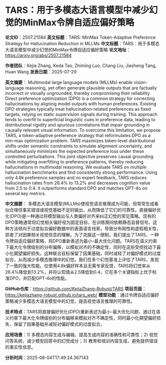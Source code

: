 # TARS：用于多模态大语言模型中减少幻觉的MinMax令牌自适应偏好策略

**论文ID**：2507.21584
**英文标题**：TARS: MinMax Token-Adaptive Preference Strategy for Hallucination Reduction in MLLMs
**中文标题**：TARS：用于多模态大语言模型中减少幻觉的MinMax令牌自适应偏好策略
**论文地址**：https://arxiv.org/abs/2507.21584

**作者团队**：Kejia Zhang, Keda Tao, Zhiming Luo, Chang Liu, Jiasheng Tang, Huan Wang
**发表日期**：2025-07-29

**英文摘要**：
Multimodal large language models (MLLMs) enable vision-language reasoning,
yet often generate plausible outputs that are factually incorrect or visually
ungrounded, thereby compromising their reliability. Direct preference
optimization (DPO) is a common strategy for correcting hallucinations by
aligning model outputs with human preferences. Existing DPO strategies
typically treat hallucination-related preferences as fixed targets, relying on
static supervision signals during training. This approach tends to overfit to
superficial linguistic cues in preference data, leading to distributional
rigidity and spurious correlations that impair grounding in causally relevant
visual information. To overcome this limitation, we propose TARS, a
token-adaptive preference strategy that reformulates DPO as a min-max
optimization problem. TARS maximizes token-level distributional shifts under
semantic constraints to simulate alignment uncertainty, and simultaneously
minimizes the expected preference loss under these controlled perturbations.
This joint objective preserves causal grounding while mitigating overfitting to
preference patterns, thereby reducing hallucinations in multimodal reasoning.
We evaluate TARS on multiple hallucination benchmarks and find consistently
strong performance. Using only 4.8k preference samples and no expert feedback,
TARS reduces hallucination rates from 26.4% to 13.2% and decreases cognition
value from 2.5 to 0.4. It outperforms standard DPO and matches GPT-4o on
several key metrics.

**中文摘要**：
多模态大语言模型(MLLMs)使视觉语言推理成为可能，但常常生成看似合理但事实错误或视觉基础不足的输出，从而降低了它们的可靠性。直接偏好优化(DPO)是一种通过将模型输出与人类偏好对齐来纠正幻觉的常见策略。现有的DPO策略通常将幻觉相关偏好视为固定目标，在训练期间依赖静态监督信号。这种方法倾向于过度拟合偏好数据中的表面语言线索，导致分布刚性和虚假相关性，损害了对因果相关视觉信息的理解。为了克服这一限制，我们提出了TARS，一种令牌自适应偏好策略，将DPO重新表述为最小-最大优化问题。TARS在语义约束下最大化令牌级别的分布偏移，以模拟对齐的不确定性，同时在这些受控扰动下最小化期望偏好损失。这种联合目标保留了因果基础，同时减轻了对偏好模式的过度拟合，从而减少多模态推理中的幻觉。我们在多个幻觉基准上评估了TARS，发现了一致的强大性能。仅使用4.8k偏好样本且无需专家反馈，TARS将幻觉率从26.4%降低到13.2%，并将认知值从2.5降低到0.4。它在多个关键指标上优于标准DPO，并匹配GPT-4o的性能。

**GitHub仓库**：https://github.com/KejiaZhang-Robust/TARS
**项目页面**：https://kejiazhang-robust.github.io/tars_web/
**模型功能**：通过令牌自适应偏好策略减少多模态大语言模型中的幻觉，提高视觉语言推理的可靠性。

**技术特点**：TARS将直接偏好优化(DPO)重新表述为最小-最大优化问题，通过在语义约束下最大化令牌级别的分布偏移来模拟对齐不确定性，同时最小化期望偏好损失，保留了因果基础并减轻对偏好模式的过度拟合。

**应用场景**：1) 多模态内容生成与编辑，提高生成内容的准确性和可靠性；2) 视觉问答系统，减少模型回答中的幻觉成分；3) 教育和培训内容生成，避免提供错误的事实性信息。

**分析时间**：2025-08-04T17:49:24.367143